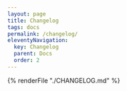 ```yaml
---
layout: page
title: Changelog
tags: docs
permalink: /changelog/
eleventyNavigation:
  key: Changelog
  parent: Docs
  order: 2
---
```


{% renderFile "./CHANGELOG.md" %}
